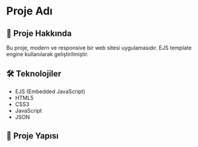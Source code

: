 # Proje Adı

## 📝 Proje Hakkında
Bu proje, modern ve responsive bir web sitesi uygulamasıdır. EJS template engine kullanılarak geliştirilmiştir.

## 🛠 Teknolojiler
- EJS (Embedded JavaScript)
- HTML5
- CSS3
- JavaScript
- JSON

## 📁 Proje Yapısı